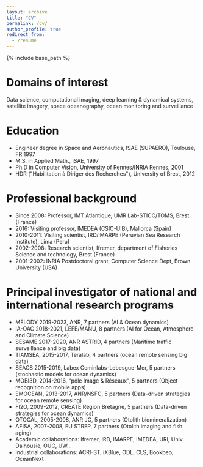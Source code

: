 ```yaml
---
layout: archive
title: "CV"
permalink: /cv/
author_profile: true
redirect_from:
  - /resume
---
```


{% include base_path %}

Domains of interest
======
Data science, computational imaging, deep learning & dynamical systems, satellite imagery, space oceanography, ocean monitoring and surveillance

Education
======
* Engineer degree in Space and Aeronautics, ISAE (SUPAERO), Toulouse, FR 1997
* M.S. in Applied Math., ISAE, 1997
* Ph.D in Computer Vision, University of Rennes/INRIA Rennes, 2001
* HDR ("Habilitation à Diriger des Recherches"), University of Brest, 2012

Professional background
======
* Since 2008: Professor, IMT Atlantique; UMR Lab-STICC/TOMS, Brest (France)
* 2016: Visiting professor, IMEDEA (CSIC-UIB), Mallorca (Spain)
* 2010-2011: Visiting scientist, IRD/IMARPE (Peruvian Sea Research Institute), Lima (Peru)
* 2002-2008: Research scientist, Ifremer, department of Fisheries Science and technology, Brest (France) 
* 2001-2002: INRIA Postdoctoral grant, Computer Science Dept, Brown University (USA) 
  
Principal investigator of national and international research programs
======
* MELODY 2019-2023, ANR, 7 partners (AI & Ocean dynamics)
* IA-OAC 2018-2021, LEFE/MANU, 8 partners (AI for Ocean, Atmosphere and Climate Science)
* SESAME 2017-2020, ANR ASTRID, 4 partners (Maritime traffic surveillance and big data)
* TIAMSEA, 2015-2017, Teralab, 4 partners (ocean remote sensing big data)
* SEACS 2015-2019, Labex Cominlabs-Lebesgue-Mer, 5 partners (stochastic models for ocean dynamics)
* MOBI3D, 2014-2016, “pôle Image & Réseaux”, 5 partners (Object recognition on mobile apps)
* EMOCEAN, 2013-2017, ANR/NSFC, 5 partners (Data-driven strategies for ocean remote sensing)
* FI2O, 2009-2012, CREATE Région Bretagne, 5 partners (Data-driven strategies for ocean dynamics)
* OTOCAL, 2005-2008, ANR JC, 5 partners (Otolith biomineralization)
* AFISA, 2007-2008, EU STREP, 7 partners (Otolith imaging and fish aging)
* Academic collaborations: Ifremer, IRD, IMARPE, IMEDEA, URI, Univ. Dalhousie, OUC, UW...
* Industrial collaborations: ACRI-ST, iXBlue, ODL, CLS, Bookbeo, OceanNext

<!--- Publications
======
  <ul>{% for post in site.publications %}
    {% include archive-single-cv.html %}
  {% endfor %}</ul>
  
Talks
======
  <ul>{% for post in site.talks %}
    {% include archive-single-talk-cv.html %}
  {% endfor %}</ul>
  
Teaching
======
  <ul>{% for post in site.teaching %}
    {% include archive-single-cv.html %}
  {% endfor %}</ul>
  --> 

